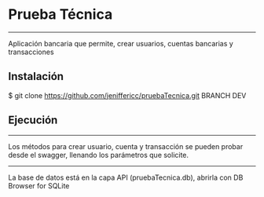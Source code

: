 # Prueba Técnica

***

Aplicación bancaria que permite, crear usuarios, cuentas bancarias y transacciones


## Instalación

$ git clone https://github.com/jeniffericc/pruebaTecnica.git BRANCH DEV

## Ejecución

***
Los métodos para crear usuario, cuenta y transacción se pueden probar desde el swagger, llenando los parámetros que solicite. 

***
La base de datos está en la capa API (pruebaTecnica.db), abrirla con DB Browser for SQLite 
